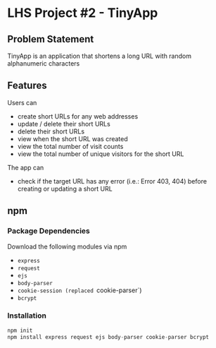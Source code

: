 # LHS Project #2 - TinyApp

## Problem Statement
TinyApp is an application that shortens a long URL with random alphanumeric characters

## Features
Users can
- create short URLs for any web addresses
- update / delete their short URLs
- delete their short URLs
- view when the short URL was created
- view the total number of visit counts
- view the total number of unique visitors for the short URL

The app can
- check if the target URL has any error (i.e.: Error 403, 404) before creating or updating a short URL

## npm
### Package Dependencies
Download the following modules via npm
- `express`
- `request`
- `ejs`
- `body-parser`
- `cookie-session (replaced `cookie-parser`)
- `bcrypt`

### Installation
```js
npm init
npm install express request ejs body-parser cookie-parser bcrypt
```